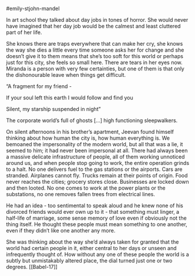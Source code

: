 #emily-stjohn-mandel

In art school they talked about day jobs in tones of horror. She would never have imagined that her day job would be the calmest and least cluttered part of her life. 

  

She knows there are traps everywhere that can make her cry, she knows the way she dies a little every time someone asks her for change and she doesn’t give it to them means that she’s too soft for this world or perhaps just for this city, she feels so small here. There are tears in her eyes now. Miranda is a person with very few certainties, but one of them is that only the dishonourable leave when things get difficult. 

  

“A fragment for my friend - 

If your soul left this earth I would follow and find you

Silent, my starship suspended in night”

  

The corporate world’s full of ghosts \[...\] high functioning sleepwalkers.

  

On silent afternoons in his brother’s apartment, Jeevan found himself thinking about how human the city is, how human everything is. We bemoaned the impersonality of the modern world, but all that was a lie, it seemed to him; it had never been impersonal at all. There had always been a massive delicate infrastructure of people, all of them working unnoticed around us, and when people stop going to work, the entire operation grinds to a halt. No one delivers fuel to the gas stations or the airports. Cars are stranded. Airplanes cannot fly. Trucks remain at their points of origin. Food never reaches the cities; grocery stores close. Businesses are locked down and then looted. No one comes to work at the power plants or the substations, no one removes fallen trees from electrical lines. 

  

He had an idea - too sentimental to speak aloud and he knew none of his divorced friends would ever own up to it - that something must linger, a half-life of marriage, some sense memory of love even if obviously not the thing itself. He thought these people must mean something to one another, even if they didn’t like one another any more. 

  

She was thinking about the way she’d always taken for granted that the world had certain people in it, either central to her days or unseen and infrequently thought of. How without any one of these people the world is a subtly but unmistakably altered place, the dial turned just one or two degrees.
[[Babel-17]]